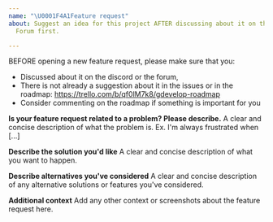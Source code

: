 ```yaml
---
name: "\U0001F4A1Feature request"
about: Suggest an idea for this project AFTER discussing about it on the Discord or
  Forum first.

---
```


BEFORE opening a new feature request, please make sure that you:
 * Discussed about it on the discord or the forum,
 * There is not already a suggestion about it in the issues or in the roadmap: https://trello.com/b/qf0lM7k8/gdevelop-roadmap
 * Consider commenting on the roadmap if something is important for you

**Is your feature request related to a problem? Please describe.**
A clear and concise description of what the problem is. Ex. I'm always frustrated when [...]

**Describe the solution you'd like**
A clear and concise description of what you want to happen.

**Describe alternatives you've considered**
A clear and concise description of any alternative solutions or features you've considered.

**Additional context**
Add any other context or screenshots about the feature request here.
